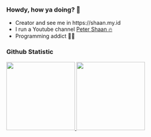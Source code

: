 <h3>Howdy, how ya doing? 🙌</h3>
<ul>
	<li>Creator and see me in https://shaan.my.id</li>
	<li>I run a Youtube channel <a href="https://www.youtube.com/@petershaan_">Peter Shaan 🔥</a></li>
	<li>Programming addict 👨‍💻</li>
</ul>

### Github Statistic
<p align="left">
<a href="https://github.com/petershaan12">
  <img height="180em" src="https://github-readme-stats-eight-theta.vercel.app/api?username=petershaan12&show_icons=true&theme=algolia&include_all_commits=true&count_private=true"/>
  <img height="180em" src="https://github-readme-stats-eight-theta.vercel.app/api/top-langs/?username=petershaan12&layout=compact&langs_count=8&theme=algolia"/>
</a>
</p>


<!--
**developedbyed/developedbyed** is a ✨ _special_ ✨ repository because its `README.md` (this file) appears on your GitHub profile.

Here are some ideas to get you started:

- 🔭 I’m currently working on ...
- 🌱 I’m currently learning ...
- 👯 I’m looking to collaborate on ...
- 🤔 I’m looking for help with ...
- 💬 Ask me about ...
- 📫 How to reach me: ...
- 😄 Pronouns: ...
- ⚡ Fun fact: ...
-->
